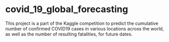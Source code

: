 # covid_19_global_forecasting
This project is a part of the Kaggle competition to predict the cumulative number of confirmed COVID19 cases in various locations across the world, as well as the number of resulting fatalities, for future dates.
